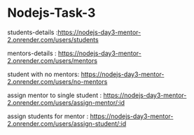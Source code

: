 # Nodejs-Task-3

students-details :https://nodejs-day3-mentor-2.onrender.com/users/students

mentors-details : https://nodejs-day3-mentor-2.onrender.com/users/mentors

student with no mentors: https://nodejs-day3-mentor-2.onrender.com/users/no-mentors

assign mentor to single student : https://nodejs-day3-mentor-2.onrender.com/users/assign-mentor/:id

assign students for mentor : https://nodejs-day3-mentor-2.onrender.com/users/assign-student/:id